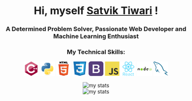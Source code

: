 <div>
  <h1 align="center">Hi, myself <a href="https://satviktiwari.netlify.app">Satvik Tiwari</a> !</h1>
  <h3 align="center">A Determined Problem Solver, Passionate Web Developer and Machine Learning Enthusiast</h3>
  <!-- <br> -->
  <!-- <p align="center"> <img src="https://komarev.com/ghpvc/?username=satviktiwari" alt="satviktiwari" /> </p> -->
  <h3 align="center">My Technical Skills:</h3>
  <p align="center">
    <img src="https://raw.githubusercontent.com/devicons/devicon/master/icons/cplusplus/cplusplus-original.svg" alt="cplusplus" width="40" height="40"/>
    <img src="https://raw.githubusercontent.com/devicons/devicon/master/icons/python/python-original.svg" alt="python" width="40" height="40"/>
    <img src="https://raw.githubusercontent.com/devicons/devicon/master/icons/html5/html5-original-wordmark.svg" alt="html5" width="40" height="40"/>
    <img src="https://raw.githubusercontent.com/devicons/devicon/master/icons/css3/css3-original.svg" alt="css3" width="40" height="40"/>
    <code><img height="40" src="https://raw.githubusercontent.com/github/explore/80688e429a7d4ef2fca1e82350fe8e3517d3494d/topics/bootstrap/bootstrap.png"></code>
    <img src="https://raw.githubusercontent.com/devicons/devicon/master/icons/javascript/javascript-original.svg" alt="javascript" width="40" height="40"/> 
    <img src="https://raw.githubusercontent.com/devicons/devicon/master/icons/react/react-original-wordmark.svg" alt="react" width="40" height="40"/>
    <img src="https://raw.githubusercontent.com/devicons/devicon/master/icons/nodejs/nodejs-original-wordmark.svg" alt="nodejs" width="40" height="40"/>
    <img src="https://raw.githubusercontent.com/devicons/devicon/master/icons/mysql/mysql-original.svg" alt="MySQL" width="40" height="40"/>
  </p>


  <p align="center">
    <img src="https://github-readme-stats.vercel.app/api?username=satviktiwari&&show_icons=true&theme=algolia" title="my stats"><br>
    <img src="https://github-readme-stats.vercel.app/api/top-langs/?username=satviktiwari&&show_icons=true&theme=algolia" title="my stats">
  </p>
</div>




